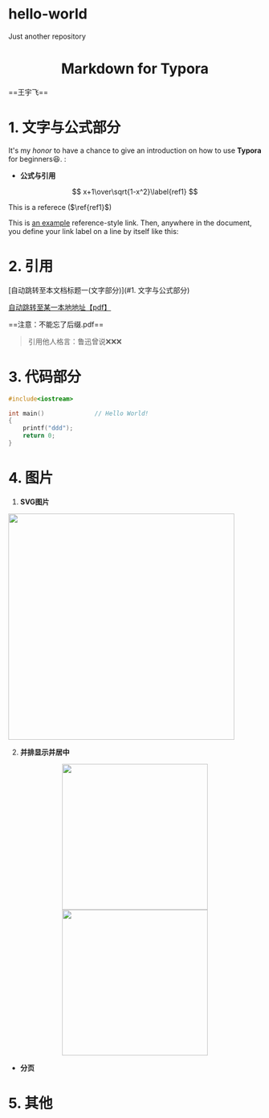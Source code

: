 # hello-world
Just another repository
# <center> Markdown for Typora </center>

==王宇飞==

# 1. 文字与公式部分

It's my *honor* to have a chance to give an introduction on how to use **Typora** for beginners:laughing:. :

<!--注释,这些部分不会在pdf中显示出来-->

- **公式与引用**

$$
x+1\over\sqrt{1-x^2}\label{ref1}
$$

This is a referece ($\ref{ref1}$)

This is [an example][id] reference-style link.
Then, anywhere in the document, you define your link label on a line by itself like this:



# 2. 引用

[自动跳转至本文档标题一(文字部分)](#1. 文字与公式部分)

[自动跳转至某一本地地址【pdf】](C:\Users\wyf\Documents\我的坚果云\书籍PDF以及源代码\AI\dlbook_cn_public.pdf)

==注意：不能忘了后缀.pdf==

> 引用他人格言：鲁迅曾说:x::x::x:





# 3. 代码部分

```c++
#include<iostream>

int main()              // Hello World!
{
    printf("ddd");
    return 0;
}
```



# 4. 图片

1. **SVG图片**

<img src="C:\Users\wyf\Python_Project\Deep_Learning\GNN\GCN_wyf\GCNconv.svg" width= 450>

2. **并排显示并居中**

<center class="half">
    <img src="C:\Users\wyf\Pictures\Typora\1564803925349.png" width=290>
    <img src="C:\Users\wyf\Pictures\Typora\1564803925349.png" width=290>
</center>



- **分页**

<div style="page-break-after: always;"></div>

[id]: http://example.com/	"Optional Title Here"

# 5. 其他

